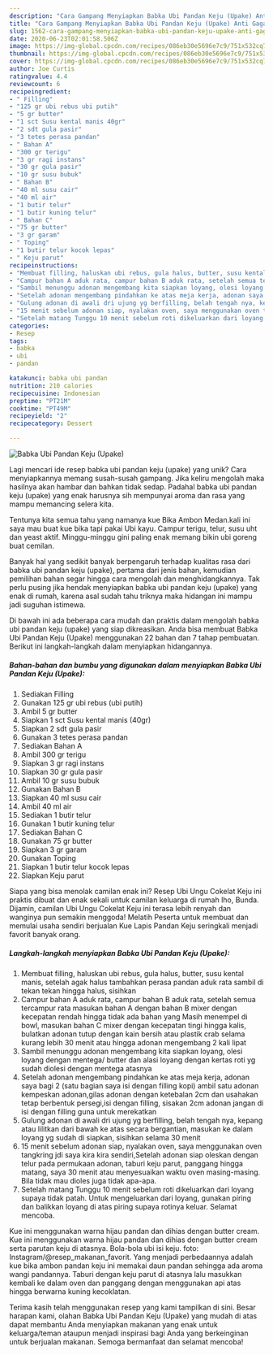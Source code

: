 ```yaml
---
description: "Cara Gampang Menyiapkan Babka Ubi Pandan Keju (Upake) Anti Gagal"
title: "Cara Gampang Menyiapkan Babka Ubi Pandan Keju (Upake) Anti Gagal"
slug: 1562-cara-gampang-menyiapkan-babka-ubi-pandan-keju-upake-anti-gagal
date: 2020-06-23T02:01:58.506Z
image: https://img-global.cpcdn.com/recipes/086eb30e5696e7c9/751x532cq70/babka-ubi-pandan-keju-upake-foto-resep-utama.jpg
thumbnail: https://img-global.cpcdn.com/recipes/086eb30e5696e7c9/751x532cq70/babka-ubi-pandan-keju-upake-foto-resep-utama.jpg
cover: https://img-global.cpcdn.com/recipes/086eb30e5696e7c9/751x532cq70/babka-ubi-pandan-keju-upake-foto-resep-utama.jpg
author: Joe Curtis
ratingvalue: 4.4
reviewcount: 6
recipeingredient:
- " Filling"
- "125 gr ubi rebus ubi putih"
- "5 gr butter"
- "1 sct Susu kental manis 40gr"
- "2 sdt gula pasir"
- "3 tetes perasa pandan"
- " Bahan A"
- "300 gr terigu"
- "3 gr ragi instans"
- "30 gr gula pasir"
- "10 gr susu bubuk"
- " Bahan B"
- "40 ml susu cair"
- "40 ml air"
- "1 butir telur"
- "1 butir kuning telur"
- " Bahan C"
- "75 gr butter"
- "3 gr garam"
- " Toping"
- "1 butir telur kocok lepas"
- " Keju parut"
recipeinstructions:
- "Membuat filling, haluskan ubi rebus, gula halus, butter, susu kental manis, setelah agak halus tambahkan perasa pandan aduk rata sambil di tekan tekan hingga halus, sisihkan"
- "Campur bahan A aduk rata, campur bahan B aduk rata, setelah semua tercampur rata masukan bahan A dengan bahan B mixer dengan kecepatan rendah hingga tidak ada bahan yang Masih menempel di bowl, masukan bahan C mixer dengan kecepatan tingi hingga kalis, bulatkan adonan tutup dengan kain bersih atau plastik crab selama kurang lebih 30 menit atau hingga adonan mengembang 2 kali lipat"
- "Sambil menunggu adonan mengembang kita siapkan loyang, olesi loyang dengan mentega/ butter dan alasi loyang dengan kertas roti yg sudah diolesi dengan mentega atasnya"
- "Setelah adonan mengembang pindahkan ke atas meja kerja, adonan saya bagi 2 (satu bagian saya isi dengan filling kopi) ambil satu adonan kempeskan adonan,gilas adonan dengan ketebalan 2cm dan usahakan tetap berbentuk persegi,isi dengan filling, sisakan 2cm adonan jangan di isi dengan filling guna untuk merekatkan"
- "Gulung adonan di awali dri ujung yg berfilling, belah tengah nya, kepang atau lilitkan dari bawah ke atas secara bergantian, masukan ke dalam loyang yg sudah di siapkan, sisihkan selama 30 menit"
- "15 menit sebelum adonan siap, nyalakan oven, saya menggunakan oven tangkring jdi saya kira kira sendiri,Setelah adonan siap oleskan dengan telur pada permukaan adonan, taburi keju parut, panggang hingga matang, saya 30 menit atau menyesuaikan waktu oven masing-masing. Bila tidak mau dioles juga tidak apa-apa."
- "Setelah matang Tunggu 10 menit sebelum roti dikeluarkan dari loyang supaya tidak patah. Untuk mengeluarkan dari loyang, gunakan piring dan balikkan loyang di atas piring supaya rotinya keluar. Selamat mencoba."
categories:
- Resep
tags:
- babka
- ubi
- pandan

katakunci: babka ubi pandan 
nutrition: 210 calories
recipecuisine: Indonesian
preptime: "PT21M"
cooktime: "PT49M"
recipeyield: "2"
recipecategory: Dessert

---
```



![Babka Ubi Pandan Keju (Upake)](https://img-global.cpcdn.com/recipes/086eb30e5696e7c9/751x532cq70/babka-ubi-pandan-keju-upake-foto-resep-utama.jpg)

Lagi mencari ide resep babka ubi pandan keju (upake) yang unik? Cara menyiapkannya memang susah-susah gampang. Jika keliru mengolah maka hasilnya akan hambar dan bahkan tidak sedap. Padahal babka ubi pandan keju (upake) yang enak harusnya sih mempunyai aroma dan rasa yang mampu memancing selera kita.

Tentunya kita semua tahu yang namanya kue Bika Ambon Medan.kali ini saya mau buat kue bika tapi pakai Ubi kayu. Campur terigu, telur, susu uht dan yeast aktif. Minggu-minggu gini paling enak memang bikin ubi goreng buat cemilan.

Banyak hal yang sedikit banyak berpengaruh terhadap kualitas rasa dari babka ubi pandan keju (upake), pertama dari jenis bahan, kemudian pemilihan bahan segar hingga cara mengolah dan menghidangkannya. Tak perlu pusing jika hendak menyiapkan babka ubi pandan keju (upake) yang enak di rumah, karena asal sudah tahu triknya maka hidangan ini mampu jadi suguhan istimewa.


Di bawah ini ada beberapa cara mudah dan praktis dalam mengolah babka ubi pandan keju (upake) yang siap dikreasikan. Anda bisa membuat Babka Ubi Pandan Keju (Upake) menggunakan 22 bahan dan 7 tahap pembuatan. Berikut ini langkah-langkah dalam menyiapkan hidangannya.

<!--inarticleads1-->

##### Bahan-bahan dan bumbu yang digunakan dalam menyiapkan Babka Ubi Pandan Keju (Upake):

1. Sediakan  Filling
1. Gunakan 125 gr ubi rebus (ubi putih)
1. Ambil 5 gr butter
1. Siapkan 1 sct Susu kental manis (40gr)
1. Siapkan 2 sdt gula pasir
1. Gunakan 3 tetes perasa pandan
1. Sediakan  Bahan A
1. Ambil 300 gr terigu
1. Siapkan 3 gr ragi instans
1. Siapkan 30 gr gula pasir
1. Ambil 10 gr susu bubuk
1. Gunakan  Bahan B
1. Siapkan 40 ml susu cair
1. Ambil 40 ml air
1. Sediakan 1 butir telur
1. Gunakan 1 butir kuning telur
1. Sediakan  Bahan C
1. Gunakan 75 gr butter
1. Siapkan 3 gr garam
1. Gunakan  Toping
1. Siapkan 1 butir telur kocok lepas
1. Siapkan  Keju parut


Siapa yang bisa menolak camilan enak ini? Resep Ubi Ungu Cokelat Keju ini praktis dibuat dan enak sekali untuk camilan keluarga di rumah lho, Bunda. Dijamin, camilan Ubi Ungu Cokelat Keju ini terasa lebih renyah dan wanginya pun semakin menggoda! Melatih Peserta untuk membuat dan memulai usaha sendiri berjualan Kue Lapis Pandan Keju seringkali menjadi favorit banyak orang. 

<!--inarticleads2-->

##### Langkah-langkah menyiapkan Babka Ubi Pandan Keju (Upake):

1. Membuat filling, haluskan ubi rebus, gula halus, butter, susu kental manis, setelah agak halus tambahkan perasa pandan aduk rata sambil di tekan tekan hingga halus, sisihkan
1. Campur bahan A aduk rata, campur bahan B aduk rata, setelah semua tercampur rata masukan bahan A dengan bahan B mixer dengan kecepatan rendah hingga tidak ada bahan yang Masih menempel di bowl, masukan bahan C mixer dengan kecepatan tingi hingga kalis, bulatkan adonan tutup dengan kain bersih atau plastik crab selama kurang lebih 30 menit atau hingga adonan mengembang 2 kali lipat
1. Sambil menunggu adonan mengembang kita siapkan loyang, olesi loyang dengan mentega/ butter dan alasi loyang dengan kertas roti yg sudah diolesi dengan mentega atasnya
1. Setelah adonan mengembang pindahkan ke atas meja kerja, adonan saya bagi 2 (satu bagian saya isi dengan filling kopi) ambil satu adonan kempeskan adonan,gilas adonan dengan ketebalan 2cm dan usahakan tetap berbentuk persegi,isi dengan filling, sisakan 2cm adonan jangan di isi dengan filling guna untuk merekatkan
1. Gulung adonan di awali dri ujung yg berfilling, belah tengah nya, kepang atau lilitkan dari bawah ke atas secara bergantian, masukan ke dalam loyang yg sudah di siapkan, sisihkan selama 30 menit
1. 15 menit sebelum adonan siap, nyalakan oven, saya menggunakan oven tangkring jdi saya kira kira sendiri,Setelah adonan siap oleskan dengan telur pada permukaan adonan, taburi keju parut, panggang hingga matang, saya 30 menit atau menyesuaikan waktu oven masing-masing. Bila tidak mau dioles juga tidak apa-apa.
1. Setelah matang Tunggu 10 menit sebelum roti dikeluarkan dari loyang supaya tidak patah. Untuk mengeluarkan dari loyang, gunakan piring dan balikkan loyang di atas piring supaya rotinya keluar. Selamat mencoba.


Kue ini menggunakan warna hijau pandan dan dihias dengan butter cream. Kue ini menggunakan warna hijau pandan dan dihias dengan butter cream serta parutan keju di atasnya. Bola-bola ubi isi keju. foto: Instagram/@resep_makanan_favorit. Yang menjadi perbedaannya adalah kue bika ambon pandan keju ini memakai daun pandan sehingga ada aroma wangi pandannya. Taburi dengan keju parut di atasnya lalu masukkan kembali ke dalam oven dan panggang dengan menggunakan api atas hingga berwarna kuning kecoklatan. 

Terima kasih telah menggunakan resep yang kami tampilkan di sini. Besar harapan kami, olahan Babka Ubi Pandan Keju (Upake) yang mudah di atas dapat membantu Anda menyiapkan makanan yang enak untuk keluarga/teman ataupun menjadi inspirasi bagi Anda yang berkeinginan untuk berjualan makanan. Semoga bermanfaat dan selamat mencoba!
